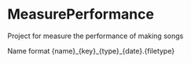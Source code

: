 # MeasurePerformance
Project for measure the performance of making songs 

Name format
{name}\_{key}\_{type}_{date}.{filetype}